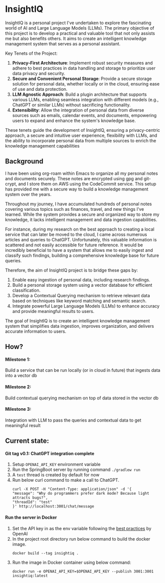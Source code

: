 # InsightIQ

InsightIQ is a personal project I've undertaken to explore the fascinating world of AI and Large Language Models (LLMs). The primary objective of this project is to develop a practical and valuable tool that not only assists me but also benefits others. It aims to create an intelligent knowledge management system that serves as a personal assistant.

Key Tenets of the Project:

1. **Privacy-First Architecture**: Implement robust security measures and adhere to best practices in data handling
and storage to prioritize user data privacy and security.
2. **Secure and Convenient Personal Storage**: Provide a secure storage solution for personal data, whether locally or in the cloud, ensuring ease of use and data protection.
3. **LLM Agnostic Approach**: Build a plugin architecture that supports various LLMs, enabling seamless integration with different models (e.g., ChatGPT or similar LLMs) without sacrificing functionality.
4. **Extensibility**: Allow the integration of personal data from diverse sources such as emails, calendar events, and documents, empowering users to expand and enhance the system's knowledge base.

These tenets guide the development of InsightIQ, ensuring a privacy-centric approach, a secure and intuitive user
experience, flexibility with LLMs, and the ability to incorporate personal data from multiple sources to enrich the
knowledge management capabilities

## Background

I have been using org-roam within Emacs to organize all my personal notes and documents securely. These notes are encrypted using gpg and git-crypt, and I store them on AWS using the CodeCommit service. This setup has provided me with a secure way to build a knowledge management system over the years.

Throughout my journey, I have accumulated hundreds of personal notes covering various topics such as finances, travel, and new things I've learned. While the system provides a secure and organized way to store my knowledge, it lacks intelligent management and data ingestion capabilities.

For instance, during my research on the best approach to creating a local service that can later be moved to the cloud, I came across numerous articles and queries to ChatGPT. Unfortunately, this valuable information is scattered and not easily accessible for future reference. It would be incredibly beneficial to have a system that allows me to easily ingest and classify such findings, building a comprehensive knowledge base for future queries.

Therefore, the aim of InsightIQ project is to bridge these gaps by:

1.    Enable easy ingestion of personal data, including research findings.
2.    Build a personal storage system using a vector database for efficient classification.
3.    Develop a Contextual Querying mechanism to retrieve relevant data based on techniques like keyword matching and semantic search.
4.    Integrate powerful Large Language Models (LLMs) to enhance accuracy and provide meaningful results to users.

The goal of InsightIQ is to create an intelligent knowledge management system that simplifies data ingestion, improves organization, and delivers accurate information to users.


## How?
#### Milestone 1:
Build a service that can be run locally (or in cloud in future) that ingests data into a vector db
#### Milestone 2:
Build contextual querying mechanism on top of data stored in the vector db
#### Milestone 3:
Integration with LLM to pass the queries and contextual data to get meaningful result


## Current state:
#### Git tag v0.1: ChatGPT integration complete
1. Setup `OPENAI_API_KEY` environment variable
2. Run the SpringBoot server by running command `./gradlew run`
3. A `test` thread is created by default for now
4. Run below curl command to make a call to ChatGPT.
    ```shell
    curl -X POST -H "Content-Type: application/json" -d '{
    "message": "Why do programmers prefer dark mode? Because light attracts bugs?",
    "threadId": "test"
    }' http://localhost:3001/chat/message
   ```
#### Run the server in Docker
1. Set the API key in as the env variable following the [best practices](https://help.openai.com/en/articles/5112595-best-practices-for-api-key-safety) by OpenAI
2. In the project root directory run below command to build the docker image.
   ```shell
   docker build --tag insightiq .
   ```
3. Run the image in Docker container using below command:
   ```shell
   docker run -e OPENAI_API_KEY=$OPENAI_API_KEY --publish 3001:3001 insightiq:latest
   ```
